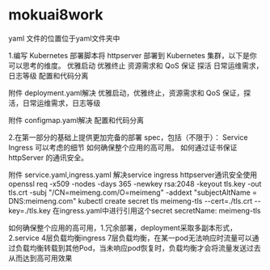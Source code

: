 # mokuai8work
yaml 文件的位置位于yaml文件夹中

1.编写 Kubernetes 部署脚本将 httpserver 部署到 Kubernetes 集群，以下是你可以思考的维度。
优雅启动
优雅终止
资源需求和 QoS 保证
探活
日常运维需求，日志等级
配置和代码分离

附件  deployment.yaml解决  优雅启动，优雅终止，资源需求和 QoS 保证，探活，日常运维需求，日志等级

附件  configmap.yaml解决 配置和代码分离

2.在第一部分的基础上提供更加完备的部署 spec，包括（不限于）：
Service
Ingress
可以考虑的细节
如何确保整个应用的高可用。
如何通过证书保证 httpServer 的通讯安全。

附件 service.yaml,ingress.yaml 解决service ingress  httpserver通讯安全使用openssl req -x509 -nodes -days 365 -newkey rsa:2048 -keyout tls.key -out tls.crt -subj "/CN=meimeng.com/O=meimeng" -addext "subjectAltName = DNS:meimeng.com"    kubectl create secret tls meimeng-tls --cert=./tls.crt --key=./tls.key
在ingress.yaml中进行引用这个secret  secretName: meimeng-tls

如何确保整个应用的高可用，1.冗余部署，deployment采取多副本形式，2.service 4层负载均衡ingress 7层负载均衡，在某一pod无法响应时流量可以通过负载均衡转载到其他Pod，当未响应pod恢复时，负载均衡才会将流量发送过去从而达到高可用效果



